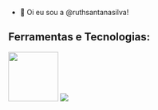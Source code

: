 - 👋 Oi eu sou a @ruthsantanasilva!

<h2>Ferramentas e Tecnologias:</h2>

<img src="https://cdn.jsdelivr.net/gh/devicons/devicon/icons/html5/html5-original-wordmark.svg" height="100" width="100" />
<img src="https://cdn.jsdelivr.net/gh/devicons/devicon/icons/css3/css3-original-wordmark.svg" />
          


<!---
ruthsantanasilva/ruthsantanasilva is a ✨ special ✨ repository because its `README.md` (this file) appears on your GitHub profile.
You can click the Preview link to take a look at your changes.
--->

